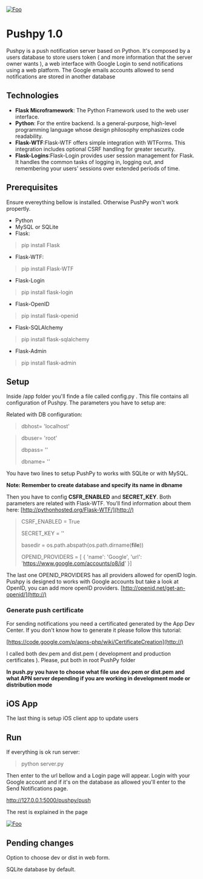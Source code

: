 [![Foo](http://img407.imageshack.us/img407/8403/logoasaf.jpg)](http://google.com.au/)

# Pushpy 1.0

Pushpy is a push notification server based on Python. It's composed by a users database to store users token ( and more information that the server owner wants ), a web interface with Google Login to send notifications using a web platform. The Google emails accounts allowed to send notifications are stored in another database

## Technologies
* **Flask Microframework**: The Python Framework used to the web user interface.
* **Python**: For the entire backend. Is a general-purpose, high-level programming language whose design philosophy emphasizes code readability.
* **Flask-WTF**:Flask-WTF offers simple integration with WTForms. This integration includes optional CSRF handling for greater security.
* **Flask-Logins**:Flask-Login provides user session management for Flask. It handles the common tasks of logging in, logging out, and remembering your users’ sessions over extended periods of time.

## Prerequisites
Ensure evereything bellow is installed. Otherwise PushPy won't work propertly.

* Python
* MySQL or SQLite
* Flask:
> 	pip install Flask
* Flask-WTF:
>	pip install Flask-WTF
* Flask-Login
>	pip install flask-login
* Flask-OpenID
>	pip install flask-openid
* Flask-SQLAlchemy
>	pip install flask-sqlalchemy
* Flask-Admin
>	pip install flask-admin

## Setup
Inside /app folder you'll finde a file called config.py .  This file contains all configuration of Pushpy. The parameters you have to setup are:

Related with DB configuration:
> dbhost= 'localhost'   

> dbuser= 'root' 
> 
> dbpass= ''
> 
> dbname= ''

You have two lines to setup PushPy to works with SQLite or with MySQL.

**Note: Remember to create database and specify its name in dbname**

Then you have to config **CSFR_ENABLED** and **SECRET_KEY**. Both parameters are related with Flask-WTF. You'll find information about them here: [http://pythonhosted.org/Flask-WTF/](http://)
> CSRF_ENABLED = True
> 
> SECRET_KEY = ''
> 
> basedir = os.path.abspath(os.path.dirname(__file__))
> 
> OPENID_PROVIDERS = [
>     { 'name': 'Google', 'url': 'https://www.google.com/accounts/o8/id' }]

The last one OPENID_PROVIDERS has all providers allowed for openID login. Pushpy is designed to works with Google accounts but take a look at OpenID, you can add more openID providers. [http://openid.net/get-an-openid/](http://)

### Generate push certificate
For sending notifications you need a certificated generated by the App Dev Center. If you don't know how to generate it please follow this tutorial:

[https://code.google.com/p/apns-php/wiki/CertificateCreation](http://)

I called both dev.pem and dist.pem ( development and production certificates ). Please, put both in root PushPy folder

**In push.py you have to choose what file use dev.pem or dist.pem and what APN server depending if you are working in development mode or distribution mode**

## iOS App
The last thing is setup iOS client app to update users

## Run
If everything is ok run server:
> python server.py

Then enter to the url bellow and a Login page will appear. Login with your Google account and if it's on the database as allowed you'll enter to the Send Notifications page.

[http://127.0.0.1:5000/pushpy/push
](http://)

The rest is explained in the page

[![Foo](http://img43.imageshack.us/img43/3857/capturadepantalla201303n.png)](http://google.com.au/)

## Pending changes
Option to choose dev or dist in web form.

SQLite database by default.


